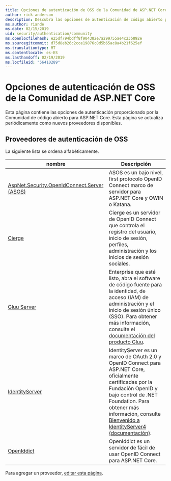 ```yaml
---
title: Opciones de autenticación de OSS de la Comunidad de ASP.NET Core
author: rick-anderson
description: Descubra las opciones de autenticación de código abierto para ASP.NET Core.
ms.author: riande
ms.date: 02/15/2019
uid: security/authentication/community
ms.openlocfilehash: e25df794bdff8f904382e7a299755ae4c23b892e
ms.sourcegitcommit: d75d8eb26c2cce19876c8d5b65ac8a4b21f625ef
ms.translationtype: MT
ms.contentlocale: es-ES
ms.lasthandoff: 02/19/2019
ms.locfileid: "56410289"
---
```

# <a name="community-oss-authentication-options-for-aspnet-core"></a>Opciones de autenticación de OSS de la Comunidad de ASP.NET Core

Esta página contiene las opciones de autenticación proporcionado por la Comunidad de código abierto para ASP.NET Core. Esta página se actualiza periódicamente como nuevos proveedores disponibles.

## <a name="oss-authentication-providers"></a>Proveedores de autenticación de OSS

La siguiente lista se ordena alfabéticamente.

| nombre | Descripción |
| ---- | ----------- |
| [AspNet.Security.OpenIdConnect.Server (ASOS)](https://github.com/aspnet-contrib/AspNet.Security.OpenIdConnect.Server) | ASOS es un bajo nivel, first protocolo OpenID Connect marco de servidor para ASP.NET Core y OWIN o Katana. |
| [Cierge](https://github.com/pwdless/Cierge) | Cierge es un servidor de OpenID Connect que controla el registro del usuario, inicio de sesión, perfiles, administración y los inicios de sesión sociales. |
| [Gluu Server](https://gluu.org/) | Enterprise que esté listo, abra el software de código fuente para la identidad, de acceso (IAM) de administración y el inicio de sesión único (SSO). Para obtener más información, consulte el [documentación del producto Gluu](https://gluu.org/docs/). |
| [IdentityServer](https://identityserver.io/) | IdentityServer es un marco de OAuth 2.0 y OpenID Connect para ASP.NET Core, oficialmente certificadas por la Fundación OpenID y bajo control de .NET Foundation. Para obtener más información, consulte [Bienvenido a IdentityServer4 (documentación)](https://identityserver4.readthedocs.io/en/latest/). |
| [OpenIddict](https://github.com/openiddict/openiddict-core) | OpenIddict es un servidor de fácil de usar OpenID Connect para ASP.NET Core. |

Para agregar un proveedor, [editar esta página](https://github.com/login?return_to=https%3A%2F%2Fgithub.com%2Faspnet%2FDocs%2Fedit%2Fmaster%2Faspnetcore%2Fsecurity%2Fauthentication%2Fcommunity.md).
